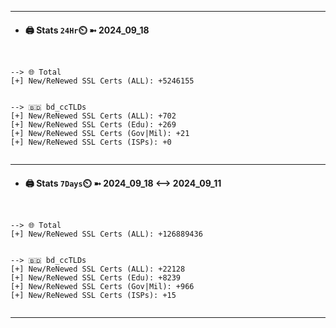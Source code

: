 

---
- #### 🖨️ **Stats** `24Hr`⏲️ ➼ 2024_09_18
```console


--> 🌐 Total
[+] New/ReNewed SSL Certs (ALL): +5246155


--> 🇧🇩 bd_ccTLDs
[+] New/ReNewed SSL Certs (ALL): +702
[+] New/ReNewed SSL Certs (Edu): +269
[+] New/ReNewed SSL Certs (Gov|Mil): +21
[+] New/ReNewed SSL Certs (ISPs): +0


```

---
- #### 🖨️ **Stats** `7Days`⏲️ ➼ 2024_09_18 <--> 2024_09_11
```console


--> 🌐 Total
[+] New/ReNewed SSL Certs (ALL): +126889436


--> 🇧🇩 bd_ccTLDs
[+] New/ReNewed SSL Certs (ALL): +22128
[+] New/ReNewed SSL Certs (Edu): +8239
[+] New/ReNewed SSL Certs (Gov|Mil): +966
[+] New/ReNewed SSL Certs (ISPs): +15


```

---

